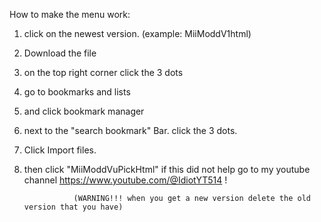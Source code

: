 How to make the menu work: 

1. click on the newest version. (example: MiiModdV1html)
2. Download the file
3. on the top right corner click the 3 dots
4. go to bookmarks and lists
5. and click bookmark manager
6. next to the "search bookmark" Bar. click the 3 dots.
7. Click Import files.
8. then click "MiiModdVuPickHtml"
        if this did not help go to my youtube channel https://www.youtube.com/@IdiotYT514 !

                  (WARNING!!! when you get a new version delete the old version that you have)
